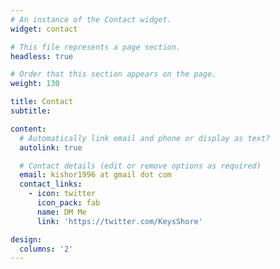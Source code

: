 ```yaml
---
# An instance of the Contact widget.
widget: contact

# This file represents a page section.
headless: true

# Order that this section appears on the page.
weight: 130

title: Contact
subtitle:

content:
  # Automatically link email and phone or display as text?
  autolink: true

  # Contact details (edit or remove options as required)
  email: kishor1996 at gmail dot com
  contact_links:
    - icon: twitter
      icon_pack: fab
      name: DM Me
      link: 'https://twitter.com/KeysShore'

design:
  columns: '2'
---
```


